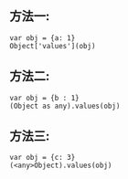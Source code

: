## 方法一:
```
var obj = {a: 1}
Object['values'](obj)
```

## 方法二:

```
var obj = {b : 1}
(Object as any).values(obj)
```
## 方法三:
```
var obj = {c: 3}
(<any>Object).values(obj)
```